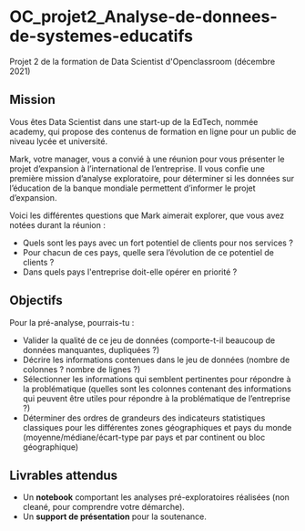 # OC_projet2_Analyse-de-donnees-de-systemes-educatifs
Projet 2 de la formation de Data Scientist d'Openclassroom (décembre 2021)

## Mission

Vous êtes Data Scientist dans une start-up de la EdTech, nommée academy, qui propose des contenus de formation en ligne pour un public de niveau lycée et université.

Mark, votre manager, vous a convié à une réunion pour vous présenter le projet d’expansion à l’international de l’entreprise. Il vous confie une première mission d’analyse exploratoire, pour déterminer si les données sur l’éducation de la banque mondiale permettent d’informer le projet d’expansion.

Voici les différentes questions que Mark aimerait explorer, que vous avez notées durant la réunion :
 - Quels sont les pays avec un fort potentiel de clients pour nos services ?
 - Pour chacun de ces pays, quelle sera l’évolution de ce potentiel de clients ?
 - Dans quels pays l'entreprise doit-elle opérer en priorité ?

## Objectifs

Pour la pré-analyse, pourrais-tu :

- Valider la qualité de ce jeu de données (comporte-t-il beaucoup de données manquantes, dupliquées ?)
- Décrire les informations contenues dans le jeu de données (nombre de colonnes ? nombre de lignes ?)
- Sélectionner les informations qui semblent pertinentes pour répondre à la problématique (quelles sont les colonnes contenant des informations qui peuvent être utiles pour répondre à la problématique de l’entreprise ?)
- Déterminer des ordres de grandeurs des indicateurs statistiques classiques pour les différentes zones géographiques et pays du monde (moyenne/médiane/écart-type par pays et par continent ou bloc géographique)

## Livrables attendus

- Un **notebook** comportant les analyses pré-exploratoires réalisées (non cleané, pour comprendre votre démarche).
- Un **support de présentation** pour la soutenance.
